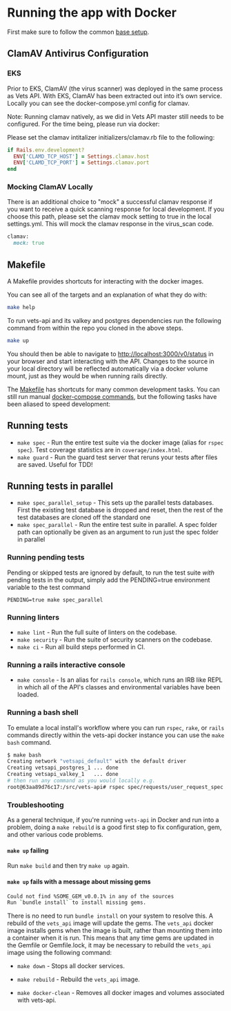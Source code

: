 # Running the app with Docker

First make sure to follow the common [base setup](https://github.com/department-of-veterans-affairs/vets-api/blob/master/README.md#Base%20setup).

## ClamAV Antivirus Configuration
### EKS
Prior to EKS, ClamAV (the virus scanner) was deployed in the same process as Vets API. With EKS, ClamAV has been extracted out into it’s own service. Locally you can see the docker-compose.yml config for clamav.

Note: Running clamav natively, as we did in Vets API master still needs to be configured. For the time being, please run via docker:

Please set the clamav intitalizer initializers/clamav.rb file to the following:

```ruby
if Rails.env.development?
  ENV['CLAMD_TCP_HOST'] = Settings.clamav.host
  ENV['CLAMD_TCP_PORT'] = Settings.clamav.port
end
```

### Mocking ClamAV Locally
There is an additional choice to "mock" a successful clamav response if you want to receive a quick scanning response for local development. If you choose this path, please set the clamav mock setting to true in the local settings.yml. This will mock the clamav response in the virus_scan code.

```ruby
clamav:
  mock: true
```

## Makefile

A Makefile provides shortcuts for interacting with the docker images.

You can see all of the targets and an explanation of what they do with:

```bash
make help
```

To run vets-api and its valkey and postgres dependencies run the following command from within the repo you cloned
in the above steps.

```bash
make up
```

You should then be able to navigate to [http://localhost:3000/v0/status](http://localhost:3000/v0/status) in your
browser and start interacting with the API. Changes to the source in your local
directory will be reflected automatically via a docker volume mount, just as
they would be when running rails directly.

The [Makefile](https://github.com/department-of-veterans-affairs/vets-api/blob/master/Makefile) has shortcuts for many common development tasks. You can still run manual [docker-compose commands](https://docs.docker.com/compose/),
but the following tasks have been aliased to speed development:

## Running tests

- `make spec` - Run the entire test suite via the docker image (alias for `rspec spec`). Test coverage statistics are in `coverage/index.html`.
- `make guard` - Run the guard test server that reruns your tests after files are saved. Useful for TDD!

## Running tests in parallel

- `make spec_parallel_setup` - This sets up the parallel tests databases. First the existing test database is dropped and reset, then the rest of the test databases are cloned off the standard one
- `make spec_parallel` - Run the entire test suite in parallel. A spec folder path can optionally be given as an argument to run just the spec folder in parallel

### Running pending tests

Pending or skipped tests are ignored by default, to run the test suite _with_ pending tests in the output, simply add the PENDING=true environment variable to the test command

`PENDING=true make spec_parallel`

### Running linters

- `make lint` - Run the full suite of linters on the codebase.
- `make security` - Run the suite of security scanners on the codebase.
- `make ci` - Run all build steps performed in CI.

### Running a rails interactive console

- `make console` - Is an alias for `rails console`, which runs an IRB like REPL in which all of the API's classes and
  environmental variables have been loaded.

### Running a bash shell

To emulate a local install's workflow where you can run `rspec`, `rake`, or `rails` commands
directly within the vets-api docker instance you can use the `make bash` command.

```bash
$ make bash
Creating network "vetsapi_default" with the default driver
Creating vetsapi_postgres_1 ... done
Creating vetsapi_valkey_1   ... done
# then run any command as you would locally e.g.
root@63aa89d76c17:/src/vets-api# rspec spec/requests/user_request_spec.rb:26
```

### Troubleshooting

As a general technique, if you're running `vets-api` in Docker and run into a problem, doing a `make rebuild` is a good first step to fix configuration, gem, and other various code problems.

#### `make up` failing

Run `make build` and then try `make up` again.

#### `make up` fails with a message about missing gems

```bash
Could not find %SOME_GEM_v0.0.1% in any of the sources
Run `bundle install` to install missing gems.
```

There is no need to run `bundle install` on your system to resolve this.
A rebuild of the `vets_api` image will update the gems. The `vets_api` docker image
installs gems when the image is built, rather than mounting them into a container when
it is run. This means that any time gems are updated in the Gemfile or Gemfile.lock,
it may be necessary to rebuild the `vets_api` image using the
following command:

- `make down` - Stops all docker services.

- `make rebuild` - Rebuild the `vets_api` image.

- `make docker-clean` - Removes all docker images and volumes associated with vets-api.
